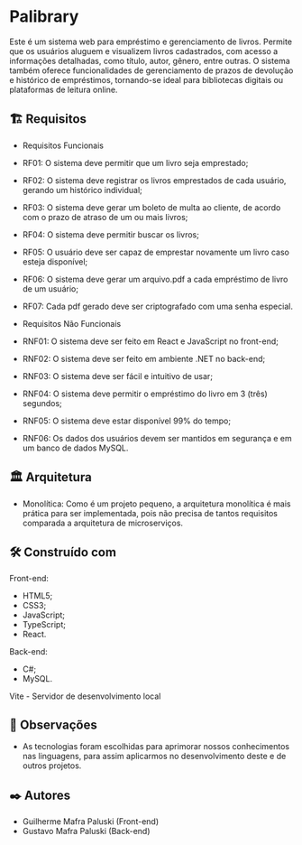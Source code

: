 <h1>Palibrary</h1>

Este é um sistema web para empréstimo e gerenciamento de livros. Permite que os usuários aluguem e visualizem livros cadastrados, com acesso a informações detalhadas, como título, autor, gênero, entre outras. O sistema também oferece funcionalidades de gerenciamento de prazos de devolução e histórico de empréstimos, tornando-se ideal para bibliotecas digitais ou plataformas de leitura online.

<h2>🏗️ Requisitos</h2>

- Requisitos Funcionais
- RF01: O sistema deve permitir que um livro seja emprestado;
- RF02: O sistema deve registrar os livros emprestados de cada usuário, gerando um histórico individual;
- RF03: O sistema deve gerar um boleto de multa ao cliente, de acordo com o prazo de atraso de um ou mais livros;
- RF04: O sistema deve permitir buscar os livros;
- RF05: O usuário deve ser capaz de emprestar novamente um livro caso esteja disponível;
- RF06: O sistema deve gerar um arquivo.pdf a cada empréstimo de livro de um usuário;
- RF07: Cada pdf gerado deve ser criptografado com uma senha especial.

- Requisitos Não Funcionais
- RNF01: O sistema deve ser feito em React e JavaScript no front-end;
- RNF02: O sistema deve ser feito em ambiente .NET no back-end;
- RNF03: O sistema deve ser fácil e intuitivo de usar;
- RNF04: O sistema deve permitir o empréstimo do livro em 3 (três) segundos;
- RNF05: O sistema deve estar disponível 99% do tempo;
- RNF06: Os dados dos usuários devem ser mantidos em segurança e em um banco de dados MySQL.

<h2>🏛️ Arquitetura</h2>

- Monolítica: Como é um projeto pequeno, a arquitetura monolítica é mais prática para ser implementada, pois não precisa de tantos requisitos comparada a arquitetura de microserviços.

<h2>🛠️ Construído com</h2>

Front-end:
- HTML5;
- CSS3;
- JavaScript;
- TypeScript;
- React.
 
Back-end:
- C#;
- MySQL.
 
Vite - Servidor de desenvolvimento local

<h2>📝 Observações</h2>

- As tecnologias foram escolhidas para aprimorar nossos conhecimentos nas linguagens, para assim aplicarmos no desenvolvimento deste e de outros projetos.
 
<h2>✒️ Autores</h2>
 
- Guilherme Mafra Paluski (Front-end)
- Gustavo Mafra Paluski (Back-end)
